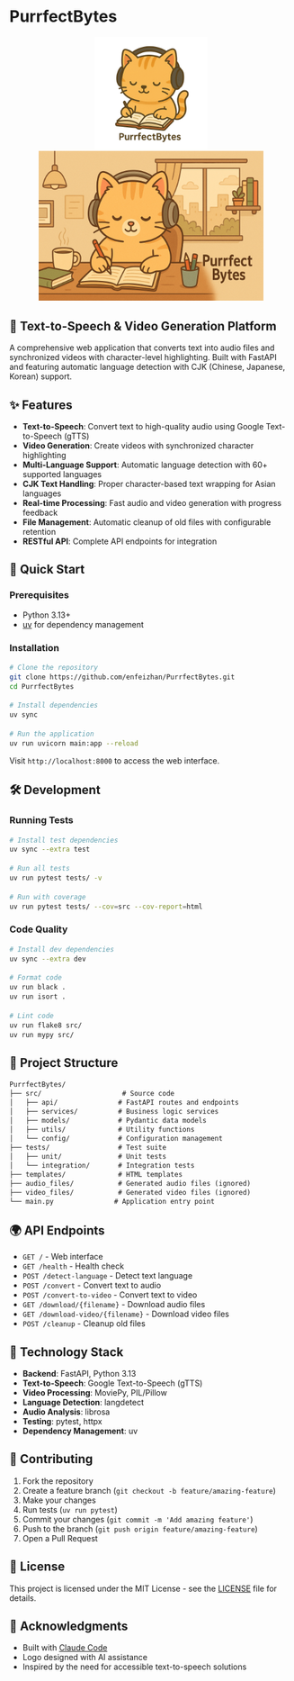 # PurrfectBytes

<div align="center">
  <img src="ChatGPT Image Aug 30, 2025, 06_50_32 PM.png" alt="PurrfectBytes Logo" width="200"/>
  <br/>
  <img src="ChatGPT Image Aug 30, 2025, 07_28_15 PM.png" alt="PurrfectBytes Banner" width="400"/>
</div>

## 🎵 Text-to-Speech & Video Generation Platform

A comprehensive web application that converts text into audio files and synchronized videos with character-level highlighting. Built with FastAPI and featuring automatic language detection with CJK (Chinese, Japanese, Korean) support.

## ✨ Features

- **Text-to-Speech**: Convert text to high-quality audio using Google Text-to-Speech (gTTS)
- **Video Generation**: Create videos with synchronized character highlighting
- **Multi-Language Support**: Automatic language detection with 60+ supported languages
- **CJK Text Handling**: Proper character-based text wrapping for Asian languages
- **Real-time Processing**: Fast audio and video generation with progress feedback
- **File Management**: Automatic cleanup of old files with configurable retention
- **RESTful API**: Complete API endpoints for integration

## 🚀 Quick Start

### Prerequisites
- Python 3.13+
- [uv](https://docs.astral.sh/uv/) for dependency management

### Installation

```bash
# Clone the repository
git clone https://github.com/enfeizhan/PurrfectBytes.git
cd PurrfectBytes

# Install dependencies
uv sync

# Run the application
uv run uvicorn main:app --reload
```

Visit `http://localhost:8000` to access the web interface.

## 🛠️ Development

### Running Tests
```bash
# Install test dependencies
uv sync --extra test

# Run all tests
uv run pytest tests/ -v

# Run with coverage
uv run pytest tests/ --cov=src --cov-report=html
```

### Code Quality
```bash
# Install dev dependencies
uv sync --extra dev

# Format code
uv run black .
uv run isort .

# Lint code
uv run flake8 src/
uv run mypy src/
```

## 📁 Project Structure

```
PurrfectBytes/
├── src/                    # Source code
│   ├── api/               # FastAPI routes and endpoints
│   ├── services/          # Business logic services
│   ├── models/            # Pydantic data models
│   ├── utils/             # Utility functions
│   └── config/            # Configuration management
├── tests/                 # Test suite
│   ├── unit/              # Unit tests
│   └── integration/       # Integration tests
├── templates/             # HTML templates
├── audio_files/           # Generated audio files (ignored)
├── video_files/           # Generated video files (ignored)
└── main.py               # Application entry point
```

## 🌍 API Endpoints

- `GET /` - Web interface
- `GET /health` - Health check
- `POST /detect-language` - Detect text language
- `POST /convert` - Convert text to audio
- `POST /convert-to-video` - Convert text to video
- `GET /download/{filename}` - Download audio files
- `GET /download-video/{filename}` - Download video files
- `POST /cleanup` - Cleanup old files

## 🎨 Technology Stack

- **Backend**: FastAPI, Python 3.13
- **Text-to-Speech**: Google Text-to-Speech (gTTS)
- **Video Processing**: MoviePy, PIL/Pillow
- **Language Detection**: langdetect
- **Audio Analysis**: librosa
- **Testing**: pytest, httpx
- **Dependency Management**: uv

## 🤝 Contributing

1. Fork the repository
2. Create a feature branch (`git checkout -b feature/amazing-feature`)
3. Make your changes
4. Run tests (`uv run pytest`)
5. Commit your changes (`git commit -m 'Add amazing feature'`)
6. Push to the branch (`git push origin feature/amazing-feature`)
7. Open a Pull Request

## 📄 License

This project is licensed under the MIT License - see the [LICENSE](LICENSE) file for details.

## 🙏 Acknowledgments

- Built with [Claude Code](https://claude.ai/code)
- Logo designed with AI assistance
- Inspired by the need for accessible text-to-speech solutions